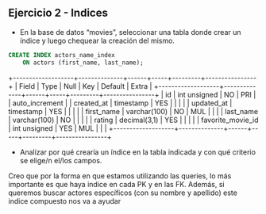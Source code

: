 ## Ejercicio 2 - Indices
- En la base de datos “movies”, seleccionar una tabla donde crear un índice y luego chequear la creación del mismo.

~~~~sql
CREATE INDEX actors_name_index
    ON actors (first_name, last_name);
~~~~

+-------------------+--------------+------+-----+---------+----------------+
| Field             | Type         | Null | Key | Default | Extra          |
+-------------------+--------------+------+-----+---------+----------------+
| id                | int unsigned | NO   | PRI | <null>  | auto_increment |
| created_at        | timestamp    | YES  |     | <null>  |                |
| updated_at        | timestamp    | YES  |     | <null>  |                |
| first_name        | varchar(100) | NO   | MUL | <null>  |                |
| last_name         | varchar(100) | NO   |     | <null>  |                |
| rating            | decimal(3,1) | YES  |     | <null>  |                |
| favorite_movie_id | int unsigned | YES  | MUL | <null>  |                |
+-------------------+--------------+------+-----+---------+----------------+

- Analizar por qué crearía un índice en la tabla indicada y con qué criterio se elige/n el/los campos.

Creo que por la forma en que estamos utilizando las queries, lo más importante es que haya indice en cada PK y en las FK.
Además, si queremos buscar actores específicos (con su nombre y apellido) este indice compuesto nos va a ayudar